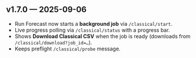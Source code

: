 ## v1.7.0 — 2025-09-06
- Run Forecast now starts a **background job** via `/classical/start`.
- Live progress polling via `/classical/status` with a progress bar.
- Shows **Download Classical CSV** when the job is ready (downloads from `/classical/download?job_id=…`).
- Keeps preflight `/classical/probe` message.
